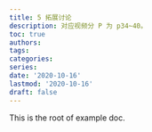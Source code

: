 ```yaml
---
title: 5 拓展讨论
description: 对应视频分 P 为 p34~40。
toc: true
authors:
tags:
categories:
series:
date: '2020-10-16'
lastmod: '2020-10-16'
draft: false
---
```


This is the root of example doc.
